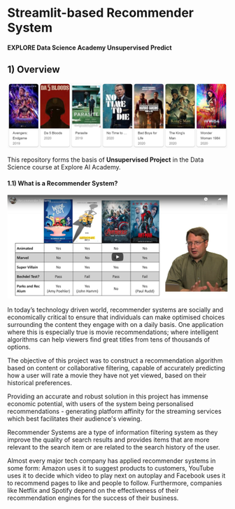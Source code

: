 # Streamlit-based Recommender System
#### EXPLORE Data Science Academy Unsupervised Predict

## 1) Overview

![Movie_Recommendations](resources/imgs/Image_header.png)

This repository forms the basis of **Unsupervised Project** in the Data Science course at Explore AI Academy. 

#### 1.1) What is a Recommender System?

[![What is an API](resources/imgs/What_is_a_recommender_system.png)](https://youtu.be/Eeg1DEeWUjA)

In today’s technology driven world, recommender systems are socially and economically critical to ensure that individuals can make optimised choices surrounding the content they engage with on a daily basis. One application where this is especially true is movie recommendations; where intelligent algorithms can help viewers find great titles from tens of thousands of options.

The objective of this project was to construct a recommendation algorithm based on content or collaborative filtering, capable of accurately predicting how a user will rate a movie they have not yet viewed, based on their historical preferences.

Providing an accurate and robust solution in this project has immense economic potential, with users of the system being personalised recommendations - generating platform affinity for the streaming services which best facilitates their audience's viewing.

Recommender Systems are a type of information filtering system as they improve the quality of search results and provides items that are more relevant to the search item or are related to the search history of the user.

Almost every major tech company has applied recommender systems in some form: Amazon uses it to suggest products to customers, YouTube uses it to decide which video to play next on autoplay and Facebook uses it to recommend pages to like and people to follow. Furthermore, companies like Netflix and Spotify depend on the effectiveness of their recommendation engines for the success of their business.



